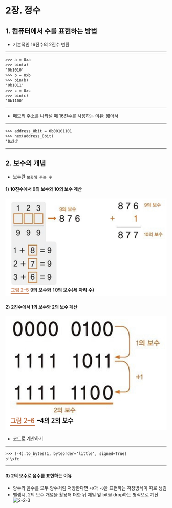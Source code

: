 # 2장. 정수
## 1. 컴퓨터에서 수를 표현하는 방법
- 기본적인 16진수의 2진수 변환
---
```
>>> a = 0xa
>>> bin(a)
'0b1010'
>>> b = 0xb
>>> bin(b)
'0b1011'
>>> c = 0xc
>>> bin(c)
'0b1100'
```
---
- 메모리 주소를 나타낼 때 16진수를 사용하는 이유: 짧아서
---
```
>>> address_8bit = 0b00101101
>>> hex(address_8bit)
'0x2d'
```
---

## 2. 보수의 개념
- 보수란 `보충해 주는 수`
#### 1) 10진수에서 9의 보수와 10의 보수 계산
![2-2-1](./img/2-2-1.jpg)
#### 2) 2진수에서 1의 보수와 2의 보수 계산
![2-2-2](./img/2-2-2.jpg)
- 코드로 계산하기
---
```
>>> (-4).to_bytes(1, byteorder='little', signed=True)
b'\xfc'
```
---

#### 3) 2의 보수로 음수를 표현하는 이유
- 양수와 음수를 모두 양수처럼 저장한다면 `+0`과 `-0`을 표현하는 저장방식이 따로 생김
- 뺄셈시, 2의 보수 개념을 활용해 더한 뒤 제일 앞 bit을 drop하는 형식으로 계산
![2-2-3](./img/2-2-3.jpg)
